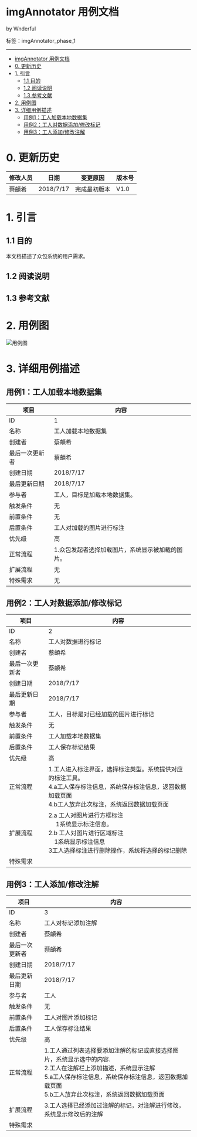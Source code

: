 ﻿# imgAnnotator 用例文档

by Wnderful

标签：imgAnnotator_phase_1

------

<!-- TOC -->

- [imgAnnotator 用例文档](#imgAnnotator用例文档)
- [0. 更新历史](#0-更新历史)
- [1. 引言](#1-引言)
    - [1.1 目的](#11-目的)
    - [1.2 阅读说明](#12-阅读说明)
    - [1.3 参考文献](#13-参考文献)
- [2. 用例图](#2-用例图)
- [3. 详细用例描述](#3-详细用例描述)
    - [用例1：工人加载本地数据集](#用例1工人加载本地数据集)
    - [用例2：工人对数据添加/修改标记](#用例2工人对数据添加修改标记)
    - [用例3：工人添加/修改注解](#用例3工人添加修改注解)

<!-- /TOC -->



# 0. 更新历史

| 修改人员 |    日期   | 变更原因     | 版本号 |
| -------- | --------- | ------------ | ------ |
|  蔡頔希  | 2018/7/17 | 完成最初版本 | V1.0   |

# 1. 引言

## 1.1 目的

本文档描述了众包系统的用户需求。

## 1.2 阅读说明

## 1.3 参考文献

# 2. 用例图

![用例图](/用例图.png)

# 3. 详细用例描述

## 用例1：工人加载本地数据集

| 项目           | 内容                                                       |
| -------------- | ---------------------------------------------------------- |
| ID             | 1                                                          |
| 名称           | 工人加载本地数据集                                         |
| 创建者         | 蔡頔希                                                     |
| 最后一次更新者 | 蔡頔希                                                     |
| 创建日期       | 2018/7/17                                                  |
| 最后更新日期   | 2018/7/17                                                  |
| 参与者         | 工人，目标是加载本地数据集。                               |
| 触发条件       | 无                                                         |
| 前置条件       | 无                                                         |
| 后置条件       | 工人对加载的图片进行标注                                   |
| 优先级         | 高                                                         |
| 正常流程       | 1.众包发起者选择加载图片，系统显示被加载的图片。<br/> |
| 扩展流程       | 无                                                         |
| 特殊需求       | 无                                                         |



## 用例2：工人对数据添加/修改标记

| 项目           | 内容                                                         |
| -------------- | ------------------------------------------------------------ |
| ID             | 2                                                            |
| 名称           | 工人对数据进行标记                                           |
| 创建者         | 蔡頔希                                                       |
| 最后一次更新者 | 蔡頔希                                                       |
| 创建日期       | 2018/7/17                                                    |
| 最后更新日期   | 2018/7/17                                                    |
| 参与者         | 工人，目标是对已经加载的图片进行标记                         |
| 触发条件       | 无                                                           |
| 前置条件       | 工人加载本地数据集                                           |
| 后置条件       | 工人保存标记结果                                             |
| 优先级         | 高                                                           |
| 正常流程       | 1.工人进入标注界面，选择标注类型。系统提供对应的标注工具。<br/>4.a工人保存标注信息，系统保存标注信息，返回数据加载页面<br/>4.b工人放弃此次标注，系统返回数据加载页面|
| 扩展流程       | 2.a 工人对图片进行方框标注<br/>&emsp; 1系统显示标注信息。<br/>2.b 工人对图片进行区域标注<br/>&emsp;1系统显示标注信息<br/>3工人选择标注进行删除操作，系统将选择的标记删除                                                                              |
| 特殊需求       |                                                              |


## 用例3：工人添加/修改注解

| 项目           | 内容                                                         |
| -------------- | ------------------------------------------------------------ |
| ID             | 3                                                            |
| 名称           | 工人对标记添加注解                                           |
| 创建者         | 蔡頔希                                                       |
| 最后一次更新者 | 蔡頔希                                                       |
| 创建日期       | 2018/7/17                                                    |
| 最后更新日期   | 2018/7/17                                                    |
| 参与者         | 工人                                                         |
| 触发条件       | 无                                                           |
| 前置条件       | 工人对图片添加标记                                           |
| 后置条件       | 工人保存标注结果                                             |
| 优先级         | 高                                                           |
| 正常流程       | 1.工人通过列表选择要添加注解的标记或直接选择图片，系统显示选中的内容.<br/>2.工人在注解栏上添加描述，系统显示注解<br/>5.a工人保存标注信息，系统保存标注信息，返回数据加载页面<br/>5.b工人放弃此次标注，系统返回数据加载页面                                          |
| 扩展流程       | 3.工人选择已经添加过注解的标记，对注解进行修改，系统显示修改后的注解<br/>|
| 特殊需求       |                                                              |